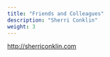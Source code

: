 ```yaml
---
title: "Friends and Colleagues"
description: "Sherri Conklin"
weight: 3
---
```

http://sherriconklin.com
